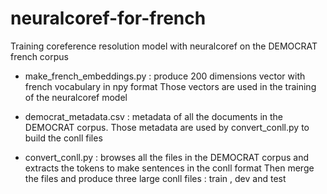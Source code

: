 # neuralcoref-for-french
Training coreference resolution model with neuralcoref on the DEMOCRAT french corpus


- make_french_embeddings.py : produce 200 dimensions vector with french vocabulary in npy format 
Those vectors are used in the training of the neuralcoref model

- democrat_metadata.csv : metadata of all the documents in the DEMOCRAT corpus. 
Those metadata are used by convert_conll.py to build the conll files

- convert_conll.py : browses all the files in the DEMOCRAT corpus and extracts the tokens to make sentences in the conll format
 Then merge the files and produce three large conll files : train , dev and test
